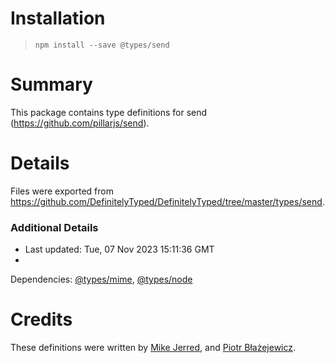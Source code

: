 # Installation

> `npm install --save @types/send`

# Summary

This package contains type definitions for send (https://github.com/pillarjs/send).

# Details

Files were exported from https://github.com/DefinitelyTyped/DefinitelyTyped/tree/master/types/send.

### Additional Details

* Last updated: Tue, 07 Nov 2023 15:11:36 GMT
*
Dependencies: [@types/mime](https://npmjs.com/package/@types/mime), [@types/node](https://npmjs.com/package/@types/node)

# Credits

These definitions were written by [Mike Jerred](https://github.com/MikeJerred),
and [Piotr Błażejewicz](https://github.com/peterblazejewicz).
